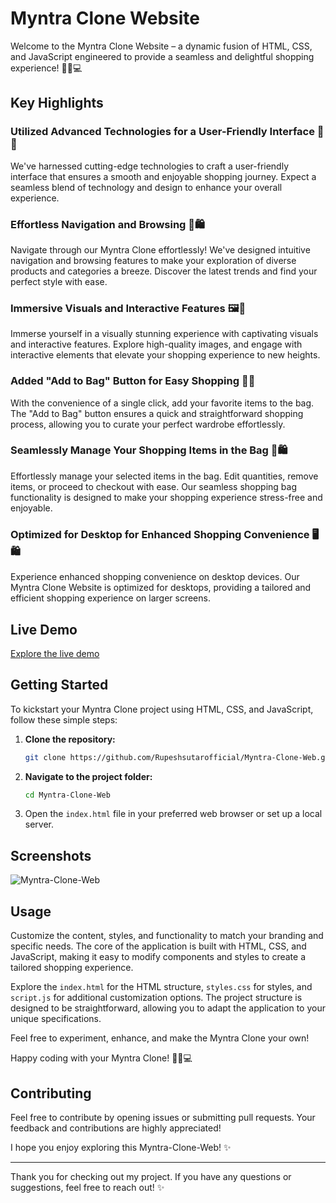 # Myntra Clone Website

Welcome to the Myntra Clone Website – a dynamic fusion of HTML, CSS, and JavaScript engineered to provide a seamless and delightful shopping experience! 🌟👗💻

## Key Highlights

### Utilized Advanced Technologies for a User-Friendly Interface 🌈✨
We've harnessed cutting-edge technologies to craft a user-friendly interface that ensures a smooth and enjoyable shopping journey. Expect a seamless blend of technology and design to enhance your overall experience.

### Effortless Navigation and Browsing 🔄🛍️
Navigate through our Myntra Clone effortlessly! We've designed intuitive navigation and browsing features to make your exploration of diverse products and categories a breeze. Discover the latest trends and find your perfect style with ease.

### Immersive Visuals and Interactive Features 🖼️💬
Immerse yourself in a visually stunning experience with captivating visuals and interactive features. Explore high-quality images, and engage with interactive elements that elevate your shopping experience to new heights.

### Added "Add to Bag" Button for Easy Shopping 🛒✨
With the convenience of a single click, add your favorite items to the bag. The "Add to Bag" button ensures a quick and straightforward shopping process, allowing you to curate your perfect wardrobe effortlessly.

### Seamlessly Manage Your Shopping Items in the Bag 🎒🛍️
Effortlessly manage your selected items in the bag. Edit quantities, remove items, or proceed to checkout with ease. Our seamless shopping bag functionality is designed to make your shopping experience stress-free and enjoyable.

### Optimized for Desktop for Enhanced Shopping Convenience 🖥️🛍️
Experience enhanced shopping convenience on desktop devices. Our Myntra Clone Website is optimized for desktops, providing a tailored and efficient shopping experience on larger screens.

## Live Demo

[Explore the live demo](https://rupeshsutarofficial.github.io/Myntra-Clone-Web/)

## Getting Started

To kickstart your Myntra Clone project using HTML, CSS, and JavaScript, follow these simple steps:

1. **Clone the repository:**
    ```bash
    git clone https://github.com/Rupeshsutarofficial/Myntra-Clone-Web.git
    ```

2. **Navigate to the project folder:**
    ```bash
    cd Myntra-Clone-Web
    ```
3. Open the `index.html` file in your preferred web browser or set up a local server.

## Screenshots

![Myntra-Clone-Web](https://github.com/Rupeshsutarofficial/Myntra-Clone-Web/assets/146075201/d5e1acd3-743c-43b9-8e85-258d28db8ad3)

## Usage

Customize the content, styles, and functionality to match your branding and specific needs. The core of the application is built with HTML, CSS, and JavaScript, making it easy to modify components and styles to create a tailored shopping experience.

Explore the `index.html` for the HTML structure, `styles.css` for styles, and `script.js` for additional customization options. The project structure is designed to be straightforward, allowing you to adapt the application to your unique specifications.

Feel free to experiment, enhance, and make the Myntra Clone your own!

Happy coding with your Myntra Clone! 🌟👗💻


## Contributing

Feel free to contribute by opening issues or submitting pull requests. Your feedback and contributions are highly appreciated!

I hope you enjoy exploring this Myntra-Clone-Web! ✨

---

Thank you for checking out my project. If you have any questions or suggestions, feel free to reach out! ✨
